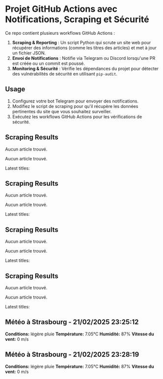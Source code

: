 # Projet GitHub Actions avec Notifications, Scraping et Sécurité

Ce repo contient plusieurs workflows GitHub Actions :

1. **Scraping & Reporting** : Un script Python qui scrute un site web pour récupérer des informations (comme les titres des articles) et met à jour un fichier JSON.
2. **Envoi de Notifications** : Notifie via Telegram ou Discord lorsqu'une PR est créée ou un commit est poussé.
3. **Monitoring & Sécurité** : Vérifie les dépendances du projet pour détecter des vulnérabilités de sécurité en utilisant `pip-audit`.

## Usage

1. Configurez votre bot Telegram pour envoyer des notifications.
2. Modifiez le script de scraping pour qu'il récupère les données pertinentes du site que vous souhaitez surveiller.
3. Exécutez les workflows GitHub Actions pour les vérifications de sécurité.



## Scraping Results
Aucun article trouvé.

Aucun article trouvé.

Latest titles: 



## Scraping Results
Aucun article trouvé.

Aucun article trouvé.

Latest titles: 



## Scraping Results
Aucun article trouvé.

Aucun article trouvé.

Latest titles: 



## Scraping Results
Aucun article trouvé.

Aucun article trouvé.

Latest titles: 

## Météo à Strasbourg - 21/02/2025 23:25:12
**Conditions:** légère pluie
**Température:** 7.05°C
**Humidité:** 87%
**Vitesse du vent:** 0 m/s
## Météo à Strasbourg - 21/02/2025 23:28:19
**Conditions:** légère pluie
**Température:** 7.05°C
**Humidité:** 87%
**Vitesse du vent:** 0 m/s
